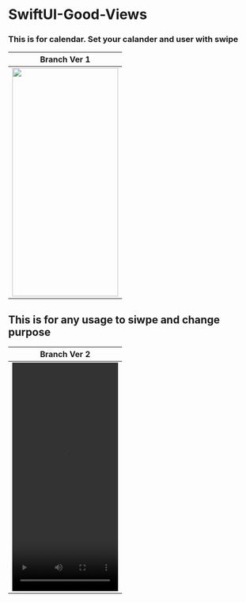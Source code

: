 # SwiftUI-Good-Views
  
  
### This is for calendar. Set your calander and user with swipe
|   Branch Ver 1            |
|:-------------------------:|
<img src=https://user-images.githubusercontent.com/15719990/190857245-7634d421-a9d7-4d08-8b62-0f28f5fc6672.png width="214" height="463"> |

## This is for any usage to siwpe and change purpose
|   Branch Ver 2          |
|:-------------------------:|
 <video src=https://user-images.githubusercontent.com/15719990/190857117-5475731b-46c3-4f35-a91b-b86d2b9de752.mov width="214" height="463"> |
